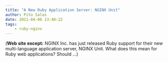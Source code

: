 ```yaml
---
title: "A New Ruby Application Server: NGINX Unit"
author: Pito Salas
date: 2021-04-06 13:40:22
tags:
    - ruby-nginx
---
```



(**Web site except:** NGINX Inc. has just released Ruby support for their new multi-language application server, NGINX Unit. What does this mean for Ruby web applications? Should ...) 
